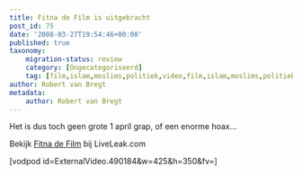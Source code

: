 ```yaml
---
title: Fitna de Film is uitgebracht
post_id: 75
date: '2008-03-27T19:54:46+00:00'
published: true
taxonomy:
    migration-status: review
    category: [Ongecategoriseerd]
    tag: [film,islam,moslims,politiek,video,film,islam,moslims,politiek,video]
author: Robert van Bregt
metadata:
    author: Robert van Bregt
---
```

Het is dus toch geen grote 1 april grap, of een enorme hoax…

Bekijk [Fitna de Film](http://www.liveleak.com/view?i=ee4_1206625795) bij LiveLeak.com

[vodpod id=ExternalVideo.490184&w=425&h=350&fv=]